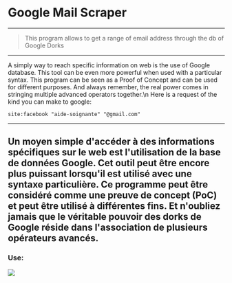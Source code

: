 # Google Mail Scraper
---------------------------------------------------------------------------------------------
> This program allows to get a range of email address through the db of Google Dorks
---------------------------------------------------------------------------------------------
A simply way to reach specific information on web is the use of Google database. This tool can be even more powerful when used with a particular syntax. This program can be seen as a Proof of Concept and can be used for different purposes. And always remember, the real power comes in stringing multiple advanced operators together.\n
Here is a request of the kind you can make to google: 
```
site:facebook "aide-soignante" "@gmail.com"
```
---------------------------------------------------------------------------------------------
Un moyen simple d'accéder à des informations spécifiques sur le web est l'utilisation de la base de données Google. Cet outil peut être encore plus puissant lorsqu'il est utilisé avec une syntaxe particulière. Ce programme peut être considéré comme une preuve de concept (PoC) et peut être utilisé à différentes fins. Et n'oubliez jamais que le véritable pouvoir des dorks de Google réside dans l'association de plusieurs opérateurs avancés.
---------------------------------------------------------------------------------------------
### Use:
![](https://i.ibb.co/3SMSzrH/rf.gif)

